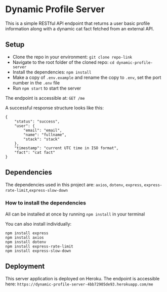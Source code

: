 # Dynamic Profile Server

This is a simple RESTful API endpoint that returns a user basic profile information along with a dynamic cat fact fetched from an external API.


## Setup

- Clone the repo in your environment: `git clone repo-link`
- Navigate to the root folder of the cloned repo: `cd dynamic-profile-server`
- Install the dependencies: `npm install`
- Make a copy of `.env.example` and rename the copy to `.env`, set the port number in the `.env` file
- Run `npm start` to start the server 

The endpoint is accessible at: `GET /me`

A successful response structure looks like this:

```
{
    "status": "success",
    "user": {
        "email": "email",
        "name": "fullname",
        "stack": "stack"
    },
    "timestamp": "current UTC time in ISO format",
    "fact": "cat fact"
}
```


## Dependencies
The dependencies used in this project are: `axios`, `dotenv`, `express`, `express-rate-limit`,`express-slow-down`

### How to install the dependencies
All can be installed at once by running `npm install` in your terminal

You can also install individually:

```
npm install express
npm install axios
npm install dotenv
npm install express-rate-limit
npm install express-slow-down
```


## Deployment
This server application is deployed on Heroku. The endpoint is accessible here: `https://dynamic-profile-server-4bb72905de93.herokuapp.com/me`